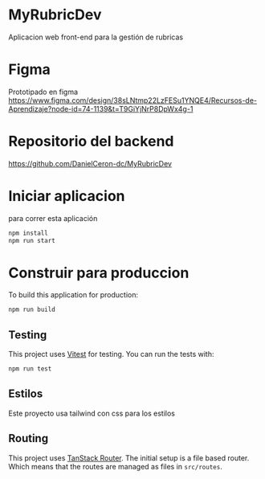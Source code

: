 # MyRubricDev
Aplicacion web front-end para la gestión de rubricas

# Figma 
Prototipado en figma
https://www.figma.com/design/38sLNtmp22LzFESu1YNQE4/Recursos-de-Aprendizaje?node-id=74-1139&t=T9GiYjNrP8DpWx4g-1

# Repositorio del backend
https://github.com/DanielCeron-dc/MyRubricDev

# Iniciar aplicacion

para correr esta aplicación

```bash
npm install
npm run start  
```

# Construir para produccion

To build this application for production:

```bash
npm run build
```

## Testing

This project uses [Vitest](https://vitest.dev/) for testing. You can run the tests with:

```bash
npm run test
```

## Estilos

Este proyecto usa tailwind con css para los estilos

## Routing
This project uses [TanStack Router](https://tanstack.com/router). The initial setup is a file based router. Which means that the routes are managed as files in `src/routes`.
